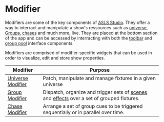# Modifier

Modifiers are some of the key components of [ASLS Studio](/). They offer a way to interract and manipulate a show's ressources such as [universe](/modifiers/universe/), [Groups](/modifiers/group/), [chases](/modifiers/chase/) and much more, live. They are placed at the bottom section of the app and can be accessed by interracting with both the [toolbar](/interface/toolbar/) and [group pool](/interface/grouppool/) interface components.

Modifiers are comprised of modifier-specific widgets that can be used in order to visualize, edit and store show properties.

| Modifier          | Purpose                                                                                       |
| ----------------- | --------------------------------------------------------------------------------------------- |
| [Universe Modifier](/modifiers/universe/) | Patch, manipulate and manage fixtures in a given universe                                     |
| [Group Modifier](/modifiers/group/)    | Dispatch, organize and trigger sets of [scenes](/workflow/scenes/) and [effects](/workflow/effects/) over a set of grouped fixtures. |
| [Chase Modifier](/modifiers/chase/) | Arrange a set of group cues to be triggered sequentially or in parallel over time.|